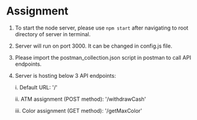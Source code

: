 # Assignment

1. To start the node server, please use `npm start` after navigating to root directory of server in terminal.

2. Server will run on port 3000. It can be changed in config.js file.

2. Please import the postman_collection.json script in postman to call API endpoints.

2. Server is hosting below 3 API endpoints:

    i. Default URL: '/'

    ii. ATM assignment (POST method): '/withdrawCash'
    
    iii. Color assignment (GET method): '/getMaxColor'
